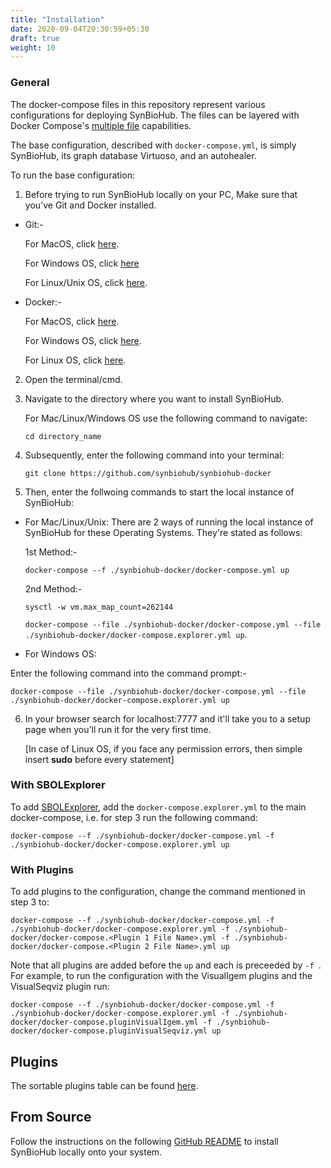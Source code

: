 ```yaml
---
title: "Installation"
date: 2020-09-04T20:30:59+05:30
draft: true
weight: 10
---
```


### General
The docker-compose files in this repository represent various configurations for deploying SynBioHub.
The files can be layered with Docker Compose's [multiple file](https://docs.docker.com/compose/reference/overview/#specifying-multiple-compose-file) capabilities. 

The base configuration, described with `docker-compose.yml`, is simply SynBioHub, its graph database Virtuoso, and an autohealer.

To run the base configuration:

1. Before trying to run SynBioHub locally on your PC, Make sure that you've Git and Docker installed.

  * Git:-
    
       For MacOS, click [here](https://git-scm.com/download/mac).
    
       For Windows OS, click [here](https://git-scm.com/download/win)
    
       For Linux/Unix OS, click [here](https://git-scm.com/download/linux).
    
    
  * Docker:-
       
       For MacOS, click [here](https://docs.docker.com/docker-for-mac/install/).
    
       For Windows OS, click [here](https://docs.docker.com/docker-for-windows/install/).
    
       For Linux OS, click [here](https://docs.docker.com/engine/install/).
       

2. Open the terminal/cmd.

3. Navigate to the directory where you want to install SynBioHub.

   For Mac/Linux/Windows OS use the following command to navigate: 
   
   	`cd directory_name`
   

4. Subsequently, enter the following command into your terminal:

	`git clone https://github.com/synbiohub/synbiohub-docker`

5. Then, enter the follwoing commands to start the local instance of SynBioHub:

  * For Mac/Linux/Unix: There are 2 ways of running the local instance of SynBioHub for these Operating Systems. They're stated as follows:

      
     1st Method:-
        
	`docker-compose --f ./synbiohub-docker/docker-compose.yml up`
	
     2nd Method:-
          
       `sysctl -w vm.max_map_count=262144`

	`docker-compose --file ./synbiohub-docker/docker-compose.yml --file ./synbiohub-docker/docker-compose.explorer.yml up`.


   * For Windows OS:
   
   Enter the following command into the command prompt:-
   
 `docker-compose --file ./synbiohub-docker/docker-compose.yml --file ./synbiohub-docker/docker-compose.explorer.yml up`
   
6. In your browser search for localhost:7777 and it'll take you to a setup page when you'll run it for the very first time.

   [In case of Linux OS, if you face any permission errors, then simple insert **sudo** before every statement]
  	

### With SBOLExplorer
To add [SBOLExplorer](https://github.com/michael13162/SBOLExplorer), add the `docker-compose.explorer.yml` to the main docker-compose, i.e. for step 3 run the following command:
 
`docker-compose --f ./synbiohub-docker/docker-compose.yml -f ./synbiohub-docker/docker-compose.explorer.yml up`

### With Plugins
To add plugins to the configuration, change the command mentioned in step 3 to: 

`docker-compose --f ./synbiohub-docker/docker-compose.yml -f ./synbiohub-docker/docker-compose.explorer.yml -f ./synbiohub-docker/docker-compose.<Plugin 1 File Name>.yml -f ./synbiohub-docker/docker-compose.<Plugin 2 File Name>.yml up`

Note that all plugins are added before the `up` and each is preceeded by `-f `. For example, to run the configuration with the VisualIgem plugins and the VisualSeqviz plugin run:

`docker-compose --f ./synbiohub-docker/docker-compose.yml -f ./synbiohub-docker/docker-compose.explorer.yml -f ./synbiohub-docker/docker-compose.pluginVisualIgem.yml -f ./synbiohub-docker/docker-compose.pluginVisualSeqviz.yml up`


## Plugins

The sortable plugins table can be found [here](https://synbiohub.github.io/synbiohub-docker/#plugins).


## From Source

Follow the instructions on the following [GitHub README](https://github.com/synbiohub/synbiohub) to install SynBioHub locally onto your system. 



